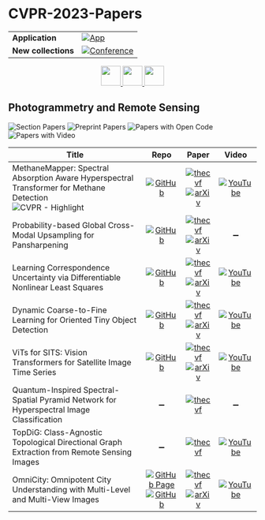 # CVPR-2023-Papers

<table>
    <tr>
        <td><strong>Application</strong></td>
        <td>
            <a href="https://huggingface.co/spaces/DmitryRyumin/NewEraAI-Papers" style="float:left;">
                <img src="https://img.shields.io/badge/🤗-NewEraAI--Papers-FFD21F.svg" alt="App" />
            </a>
        </td>
    </tr>
    <tr>
        <td><strong>New collections</strong></td>
        <td>
            <a href="https://github.com/DmitryRyumin/CVPR-2023-24-Papers/blob/main/README.md">
                <img src="http://img.shields.io/badge/CVPR-2024-0073AE.svg" alt="Conference">
            </a>
        </td>
    </tr>
</table>

<div align="center">
  <a href="https://github.com/DmitryRyumin/CVPR-2023-24-Papers/blob/main/sections/2023/main/optimization-methods-other-than-deep-learning.md">
    <img src="https://cdn.jsdelivr.net/gh/DmitryRyumin/NewEraAI-Papers@main/images/left.svg" width="40" alt="" />
  </a>
  <a href="https://github.com/DmitryRyumin/CVPR-2023-24-Papers/">
    <img src="https://cdn.jsdelivr.net/gh/DmitryRyumin/NewEraAI-Papers@main/images/home.svg" width="40" alt="" />
  </a>
  <a href="https://github.com/DmitryRyumin/CVPR-2023-24-Papers/blob/main/sections/2023/main/computer-vision-theory.md">
    <img src="https://cdn.jsdelivr.net/gh/DmitryRyumin/NewEraAI-Papers@main/images/right.svg" width="40" alt="" />
  </a>
</div>

## Photogrammetry and Remote Sensing

![Section Papers](https://img.shields.io/badge/Section%20Papers-8-42BA16) ![Preprint Papers](https://img.shields.io/badge/Preprint%20Papers-6-b31b1b) ![Papers with Open Code](https://img.shields.io/badge/Papers%20with%20Open%20Code-6-1D7FBF) ![Papers with Video](https://img.shields.io/badge/Papers%20with%20Video-6-FF0000)

| **Title** | **Repo** | **Paper** | **Video** |
|-----------|:--------:|:---------:|:---------:|
| MethaneMapper: Spectral Absorption Aware Hyperspectral Transformer for Methane Detection <br /> ![CVPR - Highlight](https://img.shields.io/badge/CVPR-Highlight-FFFF00) | [![GitHub](https://img.shields.io/github/stars/UCSB-VRL/MethaneMapper-Spectral-Absorption-aware-Hyperspectral-Transformer-for-Methane-Detection?style=flat)](https://github.com/UCSB-VRL/MethaneMapper-Spectral-Absorption-aware-Hyperspectral-Transformer-for-Methane-Detection) | [![thecvf](https://img.shields.io/badge/pdf-thecvf-7395C5.svg)](https://openaccess.thecvf.com/content/CVPR2023/papers/Kumar_MethaneMapper_Spectral_Absorption_Aware_Hyperspectral_Transformer_for_Methane_Detection_CVPR_2023_paper.pdf) <br /> [![arXiv](https://img.shields.io/badge/arXiv-2304.02767-b31b1b.svg)](http://arxiv.org/abs/2304.02767) | [![YouTube](https://img.shields.io/badge/YouTube-%23FF0000.svg?style=for-the-badge&logo=YouTube&logoColor=white)](https://www.youtube.com/watch?v=N_faP8AWhBQ) |
| Probability-based Global Cross-Modal Upsampling for Pansharpening | [![GitHub](https://img.shields.io/github/stars/Zeyu-Zhu/PGCU?style=flat)](https://github.com/Zeyu-Zhu/PGCU) | [![thecvf](https://img.shields.io/badge/pdf-thecvf-7395C5.svg)](https://openaccess.thecvf.com/content/CVPR2023/papers/Zhu_Probability-Based_Global_Cross-Modal_Upsampling_for_Pansharpening_CVPR_2023_paper.pdf) <br /> [![arXiv](https://img.shields.io/badge/arXiv-2303.13659-b31b1b.svg)](http://arxiv.org/abs/2303.13659) | :heavy_minus_sign: |
| Learning Correspondence Uncertainty via Differentiable Nonlinear Least Squares | [![GitHub](https://img.shields.io/github/stars/DominikMuhle/dnls_covs?style=flat)](https://github.com/DominikMuhle/dnls_covs) | [![thecvf](https://img.shields.io/badge/pdf-thecvf-7395C5.svg)](https://openaccess.thecvf.com/content/CVPR2023/papers/Muhle_Learning_Correspondence_Uncertainty_via_Differentiable_Nonlinear_Least_Squares_CVPR_2023_paper.pdf) <br /> [![arXiv](https://img.shields.io/badge/arXiv-2305.09527-b31b1b.svg)](https://arxiv.org/abs/2305.09527) | [![YouTube](https://img.shields.io/badge/YouTube-%23FF0000.svg?style=for-the-badge&logo=YouTube&logoColor=white)](https://www.youtube.com/watch?v=_wDUresP6v8) |
| Dynamic Coarse-to-Fine Learning for Oriented Tiny Object Detection | [![GitHub](https://img.shields.io/github/stars/Chasel-Tsui/mmrotate-dcfl?style=flat)](https://github.com/Chasel-Tsui/mmrotate-dcfl) | [![thecvf](https://img.shields.io/badge/pdf-thecvf-7395C5.svg)](https://openaccess.thecvf.com/content/CVPR2023/papers/Xu_Dynamic_Coarse-To-Fine_Learning_for_Oriented_Tiny_Object_Detection_CVPR_2023_paper.pdf) <br /> [![arXiv](https://img.shields.io/badge/arXiv-2304.08876-b31b1b.svg)](http://arxiv.org/abs/2304.08876) | [![YouTube](https://img.shields.io/badge/YouTube-%23FF0000.svg?style=for-the-badge&logo=YouTube&logoColor=white)](https://www.youtube.com/watch?v=diic4cEKbtw) |
| ViTs for SITS: Vision Transformers for Satellite Image Time Series | [![GitHub](https://img.shields.io/github/stars/michaeltrs/DeepSatModels?style=flat)](https://github.com/michaeltrs/DeepSatModels) | [![thecvf](https://img.shields.io/badge/pdf-thecvf-7395C5.svg)](https://openaccess.thecvf.com/content/CVPR2023/papers/Tarasiou_ViTs_for_SITS_Vision_Transformers_for_Satellite_Image_Time_Series_CVPR_2023_paper.pdf) <br /> [![arXiv](https://img.shields.io/badge/arXiv-2301.04944-b31b1b.svg)](http://arxiv.org/abs/2301.04944) | [![YouTube](https://img.shields.io/badge/YouTube-%23FF0000.svg?style=for-the-badge&logo=YouTube&logoColor=white)](https://www.youtube.com/watch?v=u1bjplvB7Vk) |
| Quantum-Inspired Spectral-Spatial Pyramid Network for Hyperspectral Image Classification | :heavy_minus_sign: | [![thecvf](https://img.shields.io/badge/pdf-thecvf-7395C5.svg)](https://openaccess.thecvf.com/content/CVPR2023/papers/Zhang_Quantum-Inspired_Spectral-Spatial_Pyramid_Network_for_Hyperspectral_Image_Classification_CVPR_2023_paper.pdf) | :heavy_minus_sign: |
| TopDiG: Class-Agnostic Topological Directional Graph Extraction from Remote Sensing Images | :heavy_minus_sign: | [![thecvf](https://img.shields.io/badge/pdf-thecvf-7395C5.svg)](https://openaccess.thecvf.com/content/CVPR2023/papers/Yang_TopDiG_Class-Agnostic_Topological_Directional_Graph_Extraction_From_Remote_Sensing_Images_CVPR_2023_paper.pdf) | [![YouTube](https://img.shields.io/badge/YouTube-%23FF0000.svg?style=for-the-badge&logo=YouTube&logoColor=white)](https://www.youtube.com/watch?v=B2lJcBjaJAA) |
| OmniCity: Omnipotent City Understanding with Multi-Level and Multi-View Images | [![GitHub Page](https://img.shields.io/badge/GitHub-Page-159957.svg)](https://city-super.github.io/omnicity/) <br /> [![GitHub](https://img.shields.io/github/stars/sysu-lwj-lab/OmniCity-v1.0?style=flat)](https://github.com/sysu-lwj-lab/OmniCity-v1.0) | [![thecvf](https://img.shields.io/badge/pdf-thecvf-7395C5.svg)](https://openaccess.thecvf.com/content/CVPR2023/papers/Li_OmniCity_Omnipotent_City_Understanding_With_Multi-Level_and_Multi-View_Images_CVPR_2023_paper.pdf) <br /> [![arXiv](https://img.shields.io/badge/arXiv-2208.00928-b31b1b.svg)](http://arxiv.org/abs/2208.00928) | [![YouTube](https://img.shields.io/badge/YouTube-%23FF0000.svg?style=for-the-badge&logo=YouTube&logoColor=white)](https://www.youtube.com/watch?v=-lrFgcyyCHQ) |
